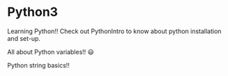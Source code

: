 # Python3
Learning Python!!
Check out PythonIntro to know about python installation and set-up.

All about Python variables!! 😃


Python string basics!!
